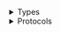 <details>
<summary>Types</summary>

  - [ArrayLinkedList](/ArrayLinkedList)
  - [ArrayLinkedList.Index](/ArrayLinkedList.Index)
  - [ArrayNode](/ArrayNode)
  - [BooleanType](/BooleanType)
  - [ErrorCompiler](/ErrorCompiler)
  - [InfoStack](/InfoStack)
  - [Kind](/Kind)
  - [Node](/Node)
  - [Operator](/Operator)
  - [OperatorStack](/OperatorStack)
  - [Quadruple](/Quadruple)
  - [Queue](/Queue)
  - [SemanticHandler](/SemanticHandler)
  - [Stack](/Stack)
  - [Symbol](/Symbol)
  - [SymbolTable](/SymbolTable)
  - [SymbolTable.Index](/SymbolTable.Index)
  - [TypeSymbol](/TypeSymbol)
  - [VirtualMemorySemantic](/VirtualMemorySemantic)

</details>

<details>
<summary>Protocols</summary>

  - [QueueProtocol](/QueueProtocol)
  - [SemanticErrorDelegate](/SemanticErrorDelegate)

</details>
